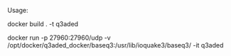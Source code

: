 Usage:

docker build . -t q3aded

docker run -p 27960:27960/udp -v /opt/docker/q3aded_docker/baseq3:/usr/lib/ioquake3/baseq3/ -it q3aded     